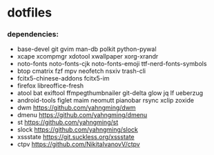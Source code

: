 # dotfiles

### dependencies:

- base-devel git gvim man-db polkit python-pywal
- xcape xcompmgr xdotool xwallpaper xorg-xrandr
- noto-fonts noto-fonts-cjk noto-fonts-emoji ttf-nerd-fonts-symbols
- btop cmatrix fzf mpv neofetch nsxiv trash-cli
- fcitx5-chinese-addons fcitx5-im
- firefox libreoffice-fresh
- atool bat exiftool ffmpegthumbnailer git-delta glow jq lf ueberzug
- android-tools figlet maim neomutt pianobar rsync xclip zoxide
- dwm https://github.com/yahngming/dwm
- dmenu https://github.com/yahngming/dmenu
- st https://github.com/yahngming/st
- slock https://github.com/yahngming/slock
- xssstate https://git.suckless.org/xssstate
- ctpv https://github.com/NikitaIvanovV/ctpv

